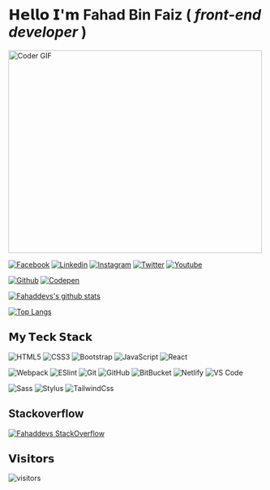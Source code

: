 # 𝗛𝗲𝗹𝗹𝗼 𝗜'𝗺 Fahad Bin Faiz ( _front-end developer_ )

<img src="https://media.giphy.com/media/SWoSkN6DxTszqIKEqv/giphy.gif" alt="Coder GIF" width="500" height="400">

[![Facebook](https://img.shields.io/badge/-@fahaddevs-%3b5998?style=flat-square&logo=facebook)](https://facebook.com/fahaddevs)
[![Linkedin](https://img.shields.io/badge/-@fahaddevs-%0077b5?style=flat-square&logo=Linkedin&logoColor=ffffff)](https://www.linkedin.com/in/fahaddevs/)
[![Instagram](https://img.shields.io/badge/-@fahaddevs-%3f729b?style=flat-square&logo=instagram&logoColor=ffffff)](https://instagram.com/fahaddevs/)
[![Twitter](https://img.shields.io/badge/-@fahaddevs-%55acee?style=flat-square&logo=twitter&logoColor=ffffff)](https://twitter.com/fahaddevs)
[![Youtube](https://img.shields.io/badge/-@fahaddevs-%cd201f?style=flat-square&logo=youtube)](https://www.youtube.com/fahaddevs)

[![Github](https://img.shields.io/badge/-@fahaddevs-%00405d?style=flat-square&logo=github)](https://github.com/fahaddevs)
[![Codepen](https://img.shields.io/badge/-@fahaddevs-%000000?style=flat-square&logo=codepen)](https://codepen.io/fahaddevs)




[![Fahaddevs's github stats](https://github-readme-stats.vercel.app/api?username=fahaddevs&include_all_commits=true&count_private=true&show_icons=true&theme=merko)](https://github.com/anuraghazra/github-readme-stats) 



[![Top Langs](https://github-readme-stats.vercel.app/api/top-langs/?username=fahaddevs&layout=compact&theme=merko)](https://github.com/anuraghazra/github-readme-stats)



## 𝗠𝘆 𝗧𝗲𝗰𝗸 𝗦𝘁𝗮𝗰𝗸

![HTML5](https://img.shields.io/badge/-HTML5-%23E44D27?style=flat-square&logo=html5&logoColor=ffffff)
![CSS3](https://img.shields.io/badge/-CSS3-%231572B6?style=flat-square&logo=css3)
![Bootstrap](https://img.shields.io/badge/-Bootstrap-563D7C?style=flat-square&logo=bootstrap)
![JavaScript](https://img.shields.io/badge/-JavaScript-%23F7DF1C?style=flat-square&logo=javascript&logoColor=000000&labelColor=%23F7DF1C&color=%23FFCE5A)
![React](https://img.shields.io/badge/-React-%23282C34?style=flat-square&logo=react)

![Webpack](https://img.shields.io/badge/-Webpack-%232C3A42?style=flat-square&logo=webpack)
![ESlint](https://img.shields.io/badge/-ESLint-%234B32C3?style=flat-square&logo=eslint)
![Git](https://img.shields.io/badge/-Git-%23F05032?style=flat-square&logo=git&logoColor=%23ffffff)
![GitHub](https://img.shields.io/badge/-GitHub-181717?style=flat-square&logo=github)
![BitBucket](https://img.shields.io/badge/-BitBucket-darkblue?style=flat-square&logo=bitbucket)
![Netlify](https://img.shields.io/badge/-Netlify-%2300C7B7?style=flat-square&logo=netlify&logoColor=ffffff)
![VS Code](https://img.shields.io/badge/-VSCode-%23007ACC?style=flat-square&logo=visual-studio-code)


![Sass](https://img.shields.io/badge/-Sass-%23CC6699?style=flat-square&logo=sass&logoColor=ffffff)
![Stylus](https://img.shields.io/badge/-Stylus-%23333333?style=flat-square&logo=stylus)
![TailwindCss](https://img.shields.io/badge/-TailwindCss-%231a202c?style=flat-square&logo=tailwind-css)


## Stackoverflow 
[![Fahaddevs StackOverflow](https://github-readme-stackoverflow.vercel.app/?userID=9135470&theme=dark)](https://stackoverflow.com/users/9135470/fahaddevs)


## 𝗩𝗶𝘀𝗶𝘁𝗼𝗿𝘀

![visitors](https://visitor-badge.glitch.me/badge?page_id=fahaddevs)

<!--
**fahaddevs/fahaddevs** is a ✨ _special_ ✨ repository because its `README.md` (this file) appears on your GitHub profile.

Here are some ideas to get you started:

- 🔭 I’m currently working on ...
- 🌱 I’m currently learning ...
- 👯 I’m looking to collaborate on ...
- 🤔 I’m looking for help with ...
- 💬 Ask me about ...
- 📫 How to reach me: ...
- 😄 Pronouns: ...
- ⚡ Fun fact: ...


<img src="https://github-readme-stats.vercel.app/api?username=fahaddevs&include_all_commits=true&count_private=true&show_icons=true&line_height=30&title_color=7A7ADB&icon_color=2234AE&text_color=D3D3D3&bg_color=0,000000,130F40" alt="Fahaddevs's Github Stats">
[![Top Langs](https://github-readme-stats.vercel.app/api/top-langs/?username=fahaddevs)](https://github.com/anuraghazra/github-readme-stats)
-->
